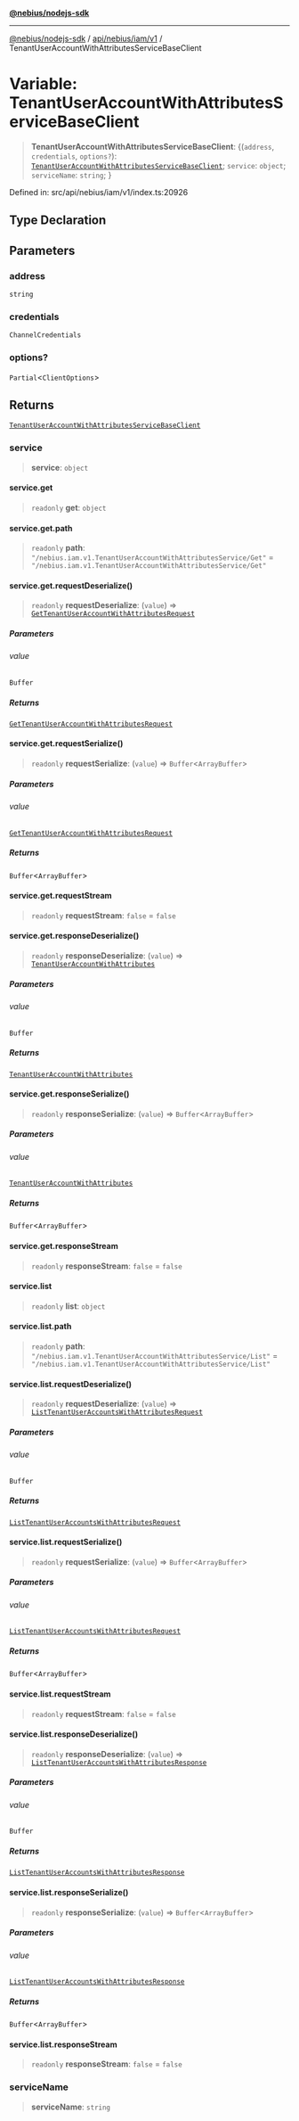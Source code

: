 [**@nebius/nodejs-sdk**](../../../../../README.md)

---

[@nebius/nodejs-sdk](../../../../../README.md) / [api/nebius/iam/v1](../README.md) / TenantUserAccountWithAttributesServiceBaseClient

# Variable: TenantUserAccountWithAttributesServiceBaseClient

> **TenantUserAccountWithAttributesServiceBaseClient**: \{(`address`, `credentials`, `options?`): [`TenantUserAccountWithAttributesServiceBaseClient`](../interfaces/TenantUserAccountWithAttributesServiceBaseClient.md); `service`: `object`; `serviceName`: `string`; \}

Defined in: src/api/nebius/iam/v1/index.ts:20926

## Type Declaration

## Parameters

### address

`string`

### credentials

`ChannelCredentials`

### options?

`Partial`\<`ClientOptions`\>

## Returns

[`TenantUserAccountWithAttributesServiceBaseClient`](../interfaces/TenantUserAccountWithAttributesServiceBaseClient.md)

### service

> **service**: `object`

#### service.get

> `readonly` **get**: `object`

#### service.get.path

> `readonly` **path**: `"/nebius.iam.v1.TenantUserAccountWithAttributesService/Get"` = `"/nebius.iam.v1.TenantUserAccountWithAttributesService/Get"`

#### service.get.requestDeserialize()

> `readonly` **requestDeserialize**: (`value`) => [`GetTenantUserAccountWithAttributesRequest`](../interfaces/GetTenantUserAccountWithAttributesRequest.md)

##### Parameters

###### value

`Buffer`

##### Returns

[`GetTenantUserAccountWithAttributesRequest`](../interfaces/GetTenantUserAccountWithAttributesRequest.md)

#### service.get.requestSerialize()

> `readonly` **requestSerialize**: (`value`) => `Buffer`\<`ArrayBuffer`\>

##### Parameters

###### value

[`GetTenantUserAccountWithAttributesRequest`](../interfaces/GetTenantUserAccountWithAttributesRequest.md)

##### Returns

`Buffer`\<`ArrayBuffer`\>

#### service.get.requestStream

> `readonly` **requestStream**: `false` = `false`

#### service.get.responseDeserialize()

> `readonly` **responseDeserialize**: (`value`) => [`TenantUserAccountWithAttributes`](../interfaces/TenantUserAccountWithAttributes.md)

##### Parameters

###### value

`Buffer`

##### Returns

[`TenantUserAccountWithAttributes`](../interfaces/TenantUserAccountWithAttributes.md)

#### service.get.responseSerialize()

> `readonly` **responseSerialize**: (`value`) => `Buffer`\<`ArrayBuffer`\>

##### Parameters

###### value

[`TenantUserAccountWithAttributes`](../interfaces/TenantUserAccountWithAttributes.md)

##### Returns

`Buffer`\<`ArrayBuffer`\>

#### service.get.responseStream

> `readonly` **responseStream**: `false` = `false`

#### service.list

> `readonly` **list**: `object`

#### service.list.path

> `readonly` **path**: `"/nebius.iam.v1.TenantUserAccountWithAttributesService/List"` = `"/nebius.iam.v1.TenantUserAccountWithAttributesService/List"`

#### service.list.requestDeserialize()

> `readonly` **requestDeserialize**: (`value`) => [`ListTenantUserAccountsWithAttributesRequest`](../interfaces/ListTenantUserAccountsWithAttributesRequest.md)

##### Parameters

###### value

`Buffer`

##### Returns

[`ListTenantUserAccountsWithAttributesRequest`](../interfaces/ListTenantUserAccountsWithAttributesRequest.md)

#### service.list.requestSerialize()

> `readonly` **requestSerialize**: (`value`) => `Buffer`\<`ArrayBuffer`\>

##### Parameters

###### value

[`ListTenantUserAccountsWithAttributesRequest`](../interfaces/ListTenantUserAccountsWithAttributesRequest.md)

##### Returns

`Buffer`\<`ArrayBuffer`\>

#### service.list.requestStream

> `readonly` **requestStream**: `false` = `false`

#### service.list.responseDeserialize()

> `readonly` **responseDeserialize**: (`value`) => [`ListTenantUserAccountsWithAttributesResponse`](../interfaces/ListTenantUserAccountsWithAttributesResponse.md)

##### Parameters

###### value

`Buffer`

##### Returns

[`ListTenantUserAccountsWithAttributesResponse`](../interfaces/ListTenantUserAccountsWithAttributesResponse.md)

#### service.list.responseSerialize()

> `readonly` **responseSerialize**: (`value`) => `Buffer`\<`ArrayBuffer`\>

##### Parameters

###### value

[`ListTenantUserAccountsWithAttributesResponse`](../interfaces/ListTenantUserAccountsWithAttributesResponse.md)

##### Returns

`Buffer`\<`ArrayBuffer`\>

#### service.list.responseStream

> `readonly` **responseStream**: `false` = `false`

### serviceName

> **serviceName**: `string`
